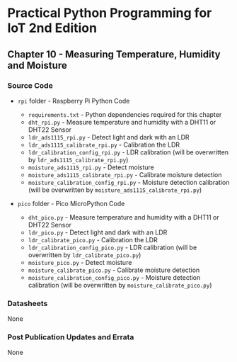 # Practical Python Programming for IoT 2nd Edition

## Chapter 10 - Measuring Temperature, Humidity and Moisture

### Source Code

* `rpi` folder - Raspberry Pi Python Code

  * `requirements.txt` - Python dependencies required for this chapter
  * `dht_rpi.py` - Measure temperature and humidity with a DHT11 or DHT22 Sensor
  * `ldr_ads1115_rpi.py` - Detect light and dark with an LDR
  * `ldr_ads1115_calibrate_rpi.py` - Calibration the LDR
  * `ldr_calibration_config_rpi.py` - LDR calibration (will be overwritten by `ldr_ads1115_calibrate_rpi.py`)
  * `moisture_ads1115_rpi.py` - Detect moisture
  * `moisture_ads1115_calibrate_rpi.py` - Calibrate moisture detection
  * `moisture_calibration_config_rpi.py` - Moisture detection calibration (will be overwritten by `moisture_ads1115_calibrate_rpi.py`)

* `pico` folder - Pico MicroPython Code

  * `dht_pico.py` - Measure temperature and humidity with a DHT11 or DHT22 Sensor
  * `ldr_pico.py` - Detect light and dark with an LDR
  * `ldr_calibrate_pico.py` - Calibration the LDR
  * `ldr_calibration_config_pico.py` - LDR calibration (will be overwritten by `ldr_calibrate_pico.py`)
  * `moisture_pico.py` - Detect moisture
  * `moisture_calibrate_pico.py` - Calibrate moisture detection
  * `moisture_calibration_config_pico.py` - Moisture detection calibration (will be overwritten by `moisture_calibrate_pico.py`)

### Datasheets

None

### Post Publication Updates and Errata

None
